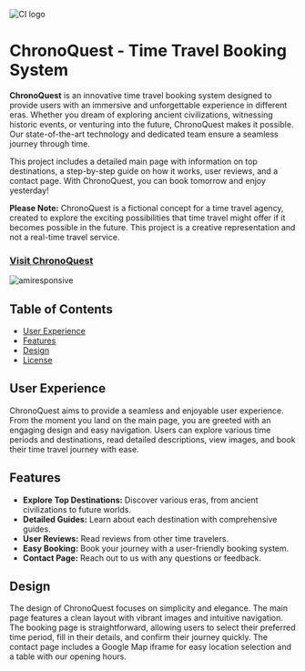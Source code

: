 ![CI logo](https://codeinstitute.s3.amazonaws.com/fullstack/ci_logo_small.png)

# ChronoQuest - Time Travel Booking System

**ChronoQuest** is an innovative time travel booking system designed to provide users with an immersive and unforgettable experience in different eras. Whether you dream of exploring ancient civilizations, witnessing historic events, or venturing into the future, ChronoQuest makes it possible. Our state-of-the-art technology and dedicated team ensure a seamless journey through time. 

This project includes a detailed main page with information on top destinations, a step-by-step guide on how it works, user reviews, and a contact page. With ChronoQuest, you can book tomorrow and enjoy yesterday!

**Please Note:** ChronoQuest is a fictional concept for a time travel agency, created to explore the exciting possibilities that time travel might offer if it becomes possible in the future. This project is a creative representation and not a real-time travel service.

### [Visit ChronoQuest](https://tibssy.github.io/time-travel-agency)


![amiresponsive](https://github.com/tibssy/time-travel-agency/assets/72749248/61fb9994-a020-4a71-949e-675a18d81798)

## Table of Contents

- [User Experience](#user-experience)
- [Features](#features)
- [Design](#design)
- [License](#license)

## User Experience

ChronoQuest aims to provide a seamless and enjoyable user experience. From the moment you land on the main page, you are greeted with an engaging design and easy navigation. Users can explore various time periods and destinations, read detailed descriptions, view images, and book their time travel journey with ease.

## Features

- **Explore Top Destinations:** Discover various eras, from ancient civilizations to future worlds.
- **Detailed Guides:** Learn about each destination with comprehensive guides.
- **User Reviews:** Read reviews from other time travelers.
- **Easy Booking:** Book your journey with a user-friendly booking system.
- **Contact Page:** Reach out to us with any questions or feedback.

## Design

The design of ChronoQuest focuses on simplicity and elegance. The main page features a clean layout with vibrant images and intuitive navigation. The booking page is straightforward, allowing users to select their preferred time period, fill in their details, and confirm their journey quickly. The contact page includes a Google Map iframe for easy location selection and a table with our opening hours.
